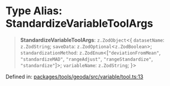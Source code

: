 # Type Alias: StandardizeVariableToolArgs

> **StandardizeVariableToolArgs**: `z.ZodObject`\<\{ `datasetName`: `z.ZodString`; `saveData`: `z.ZodOptional`\<`z.ZodBoolean`\>; `standardizationMethod`: `z.ZodEnum`\<\[`"deviationFromMean"`, `"standardizeMAD"`, `"rangeAdjust"`, `"rangeStandardize"`, `"standardize"`\]\>; `variableName`: `z.ZodString`; \}\>

Defined in: [packages/tools/geoda/src/variable/tool.ts:13](https://github.com/GeoDaCenter/openassistant/blob/dc72d81a35cf8e46295657303846fbb4ad891993/packages/tools/geoda/src/variable/tool.ts#L13)
